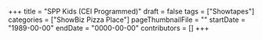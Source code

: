 +++
title = "SPP Kids (CEI Programmed)"
draft = false
tags = ["Showtapes"]
categories = ["ShowBiz Pizza Place"]
pageThumbnailFile = ""
startDate = "1989-00-00"
endDate = "0000-00-00"
contributors = []
+++
